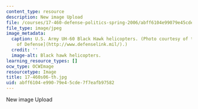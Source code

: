 ```yaml
---
content_type: resource
description: New image Upload
file: /courses/17-460-defense-politics-spring-2006/abff6104e99079e45cde7f7eafb97582_17-460s06-th.jpg
file_type: image/jpeg
image_metadata:
  caption: U.S. Army UH-60 Black Hawk helicopters. (Photo courtesy of the [U.S. Department
    of Defense](http://www.defenselink.mil/).)
  credit: ''
  image-alt: Black hawk helicopters.
learning_resource_types: []
ocw_type: OCWImage
resourcetype: Image
title: 17-460s06-th.jpg
uid: abff6104-e990-79e4-5cde-7f7eafb97582
---
```

New image Upload

